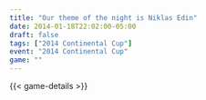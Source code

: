 ```yaml
---
title: "Our theme of the night is Niklas Edin"
date: 2014-01-18T22:02:00-05:00
draft: false
tags: ["2014 Continental Cup"]
event: "2014 Continental Cup"
game: ""
---
```

{{< game-details >}}
<!--more--> 